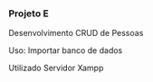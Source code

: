 <h3>Projeto E</h3>

Desenvolvimento CRUD de Pessoas

Uso:
Importar banco de dados

Utilizado Servidor Xampp
